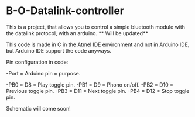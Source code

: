 # B-O-Datalink-controller
This is a project, that allows you to control a simple bluetooth module with the datalink protocol, with an arduino. ** Will be updated**

This code is made in C in the Atmel IDE environment and not in Arduino IDE, but Arduino IDE support the code anyways.

Pin configuration in code:

-Port = Arduino pin = purpose.

-PB0 = D8  = Play toggle pin.
-PB1 = D9  = Phono on/off.
-PB2 = D10 = Previous toggle pin.
-PB3 = D11 = Next toggle pin.
-PB4 = D12 = Stop toggle pin.

Schematic will come soon!


